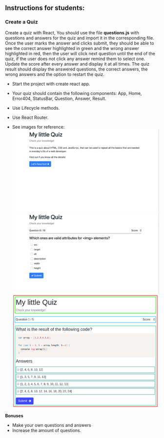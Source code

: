 ## Instructions for students:

### Create a Quiz

Create a quiz with React, You should use the file **questions.js** with questions and answers for the quiz and import it in the corresponding file. Once the user marks the answer and clicks submit, they should be able to see the correct answer highlighted in green and the wrong answer highlighted in red, then the user will click next question until the end of the quiz, if the user does not click any answer remind them to select one. Update the score after every answer and display it at all times. The quiz result should display the answered questions, the correct answers, the wrong answers and the option to restart the quiz.

-   Start the project with create react app.

-   Your quiz should contain the following components: App, Home, Error404, StatusBar, Question, Answer, Result.

-   Use Lifecycle methods.

-   Use React Router.

-   See images for reference:
    ![home](home.png)
    ![QuizExample](QuizExample.png)
    ![component-schema](component-schema.png)

**Bonuses**

-   Make your own questions and answers
-   Increase the amount of questions.


